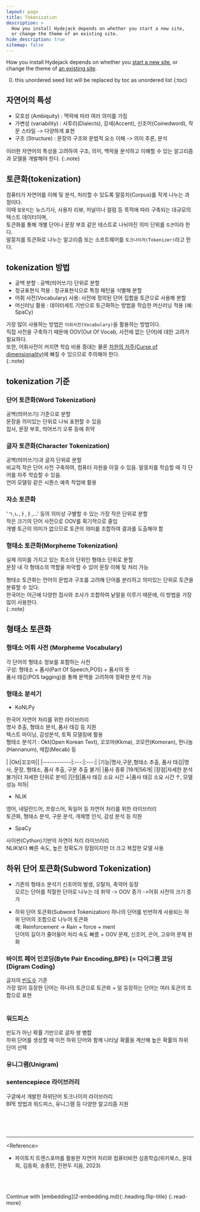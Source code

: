 ```yaml
---
layout: page
title: Tokenization
description: >
  How you install Hydejack depends on whether you start a new site,
  or change the theme of an existing site.
hide_description: true
sitemap: false
---
```


How you install Hydejack depends on whether you [start a new site](#new-sites), 
or change the theme of [an existing site](#existing-sites).

0. this unordered seed list will be replaced by toc as unordered list
{:toc}


## 자연어의 특성
- 모호성 (Ambiquity) : 맥락에 따라 여러 의미를 가짐
- 가변성 (variability) : 사투리(Dialects), 강세(Accent), 신조어(Coinedword), 작문 스타일 -> 다양하게 표현
- 구조 (Structure) : 문장의 구조와 문법적 요소 이해 -> 의미 추론, 분석

이러한 자연어의 특성을 고려하여 구조, 의미, 맥락을 분석하고 이해할 수 있는 알고리즘과 모델을 개발해야 한다.
{:.note}
<br>


 
## 토큰화(tokenization)
컴퓨터가 자연어를 이해 및 분석, 처리할 수 있도록 말뭉치(Corpus)를 작게 나누는 과정이다. <br>
이때 `말뭉치`는 뉴스기사, 사용자 리뷰, 저널이나 컬럼 등 목적에 따라 구축되는 대규모의 텍스트 데이터이며, <br>
토큰화를 통해 개별 단어나 문장 부호 같은 테스트로 나뉘어진 의미 단위를 `토큰`이라 한다. <br>
말뭉치를 토큰화로 나누는 알고리즘 또는 소프트웨어를 `토크나이저(Tokenizer)`라고 한다.<br>


## tokenization 방법
- 공백 분할 : 공백(띄어쓰기) 단위로 분할
- 정규표현식 적용 : 정규표현식으로 특정 패턴을 식별해 분할
- 어휘 사전(Vocabulary) 사용: 사전에 정의된 단어 집합을 토큰으로 사용해 분할
- 머신러닝 활용 : 데이터세트 기반으로 토근화하는 방법을 학습한 머신러닝 적용 (예: SpaCy)

가장 많이 사용하는 방법은 `어휘사전(Vocabulary)`을 활용하는 방법이다. <br>
직접 사전을 구축하기 때문에 OOV(Out Of Vocab, 사전에 없는 단어)에 대한 고려가 필요하다.<br>
또한, 어휘사전이 커지면 학습 비용 증대는 물론 [차원의 저주(Curse of dimensionality)]에 빠질 수 있으므로 주의해야 한다. <br>
{:.note}
<br>

[차원의 저주(Curse of dimensionality)]: https://ko.wikipedia.org/wiki/%EC%B0%A8%EC%9B%90%EC%9D%98_%EC%A0%80%EC%A3%BC


## tokenization 기준
### 단어 토큰화(Word Tokenization)
공백(띄어쓰기) 기준으로 분할<br>
문장을 의미있는 단위로 나눠 표현할 수 있음<br>
접사, 문장 부호, 띄어쓰기 오류 등에 취약 <br>

### 글자 토큰화(Character Tokenization)
공백(띄어쓰기)과 글자 단위로 분할<br>
비교적 작은 단어 사전 구축하여, 컴퓨터 자원을 아낄 수 있음. 말뭉치를 학습할 때 각 단어를 자주 학습할 수 있음.<br>
언어 모델링 같은 시퀀스 예측 작업에 활용<br>

### 자소 토큰화
'ㄱ,ㄴ,ㅏ,ㅑ,...' 등의 의미상 구별할 수 있는 가장 작은 단위로 분할<br>
작은 크기의 단어 사전으로 OOV를 획기적으로 줄임<br>
개별 토근의 의미가 없으므로 토큰의 의미를 조합하여 결과를 도출해야 함<br>

### 형태소 토큰화(Morpheme Tokenization)
실제 의미를 가지고 있는 최소의 단위인 형태소 단위로 분할<br>
문장 내 각 형태소의 역할을 파악할 수 있어 문장 이해 및 처리 가능<br>

형태소 토큰화는 언어의 문법과 구조를 고려해 단어를 분리하고 의미있는 단위로 토큰을 분류할 수 있다.<br>
한국어는 어근에 다양한 접사와 조사가 조합하여 낱말을 이루기 때문에, 이 방법을 가장 많이 사용한다.<br>
{:.note}

## 형태소 토큰화
### 형태소 어휘 사전 (Morpheme Vocabulary)
각 단어의 형태소 정보를 포함하는 사전<br>
구성: 형태소 + 품사(Part Of Speech,POS) + 품사의 뜻 <br>
품사 태깅(POS tagging)을 통해 문맥을 고려하여 정확한 분석 가능<br>

### 형태소 분석기
- KoNLPy
  
한국어 자연어 처리를 위한 라이브러리<br>
명사 추출, 형태소 분석, 품사 태깅 등 지원 <br>
텍스트 마이닝, 감성분석, 토픽 모델링에 활용<br>
형태소 분석기 : Okt(Open Korean Text), 꼬꼬마(Kkma), 코모란(Komoran), 한나눔(Hannanum), 메캅(Mecab) 등<br>


|            |Okt|꼬꼬마||
|------------|:---:|:---:|
|기능|명사,구문,형태소 추출, 품사 태깅|명사, 문장, 형태소, 품사 추출, 구문 추출 불가|
|품사 종류   |19개|56개|
|장점|자세한 분석 불가|더 자세한 단위로 분석|
|단점|품사 태깅 소요 시간 ↓|품사 태깅 소요 시간 ↑, 모델 성능 저하|

- NLIK
  
영어, 네덜란드어, 프랑스어, 독일어 등 자연어 처리를 위한 라이브러리<br>
토큰화, 형태소 분석, 구문 분석, 개체명 인식, 감성 분석 등 지원<br>


- SpaCy
  
사이썬(Cython)기반의 자연어 처리 라이브러리<br>
NLIK보다 빠른 속도, 높은 정확도가 장점이지만 더 크고 복잡한 모델 사용<br>


## 하위 단어 토큰화(Subword Tokenization)
- 기존의 형태소 분석기
신조어의 발생, 오탈자, 축약어 등장<br>
모르는 단어를 적절한 단어로 나누는 데 취약 -> OOV 증가 ->어휘 사전의 크기 증가<br>

- 하위 단어 토큰화(Subword Tokenization)
하나의 단어를 빈번하게 사용되는 하위 단어의 조합으로 나누어 토큰화<br>
예: Reinforcement -> Rain + force + ment<br>
단어의 길이가 줄어들어 처리 속도 빠름 + OOV 문제, 신조어, 은어, 고유어 문제 완화<br>


### 바이트 페어 인코딩(Byte Pair Encoding,BPE) (= 다이그램 코딩(Digram Coding)
글자의 [빈도수][BPE] 기준<br>
가장 많이 등장한 단어는 하나의 토큰으로 토큰화 + 덜 등장하는 단어는 여러 토큰의 조합으로 표현<br>
<br>

[BPE]: https://huggingface.co/learn/nlp-course/chapter6/5?fw=pt


### 워드피스
빈도가 아닌 확률 기반으로 글자 쌍 병합<br>
하위 단어를 생성할 때 이전 하위 단어와 함께 나타날 확률을 계산해 높은 확률의 하위 단어 선택<br>

### 유니그램(Unigram)


### sentencepiece  라이브러리 <!-- 나중에 실습해보자 -->
구글에서 개발한 하위단어 토크나이저 라이브러리<br>
BPE 방법과 워드피스, 유니그램 등 다양한 알고리즘 지원<br>

<br>
<br>
<br>

---

\<Reference\> <br>
- 파이토치 트랜스포머를 활용한 자연어 처리와 컴퓨터비전 심층학습(위키북스, 윤대희, 김동화, 송종민, 진현두 지음, 2023)<br>

<br>
<br>
<br>
Continue with [embedding](2-embedding.md){:.heading.flip-title}
{:.read-more}


[upgrade]: upgrade.md
